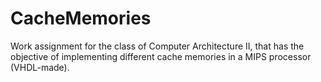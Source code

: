 # CacheMemories
 Work assignment for the class of Computer Architecture II, that has the objective of implementing different cache memories in a MIPS processor (VHDL-made).
